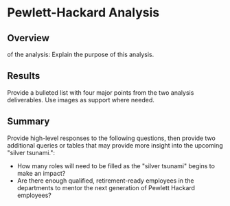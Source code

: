 # Pewlett-Hackard Analysis

## Overview 
of the analysis: Explain the purpose of this analysis.


## Results 
Provide a bulleted list with four major points from the two analysis deliverables. Use images as support where needed.


## Summary 

Provide high-level responses to the following questions, then provide two additional queries or tables that may provide more insight into the upcoming "silver tsunami.":
* How many roles will need to be filled as the "silver tsunami" begins to make an impact?
* Are there enough qualified, retirement-ready employees in the departments to mentor the next generation of Pewlett Hackard employees?
